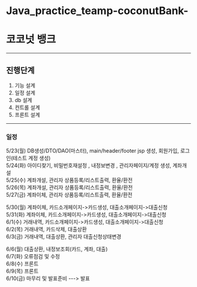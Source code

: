 # Java_practice_teamp-coconutBank-
# 코코넛 뱅크
----------
  
## 진행단계  
1. 기능 설계  
2. 일정 설계  
3. db 설계  
4. 컨트롤 설계  
5. 프론트 설계  
  
----------
### 일정

5/23(월) DB생성/DTO/DAO(마스터), main/header/footer jsp 생성, 회원가입, 로그인(테스트 계정 생성)  
5/24(화) 아이디찾기, 비밀번호재설정 , 내정보변경 , 관리자페이지/계정 생성, 계좌개설  
5/25(수) 계좌개설, 관리자 상품등록/리스트출력, 환율/환전   
5/26(목) 계좌개설, 관리자 상품등록/리스트출력, 환율/환전   
5/27(금) 계좌이체, 관리자 상품등록/리스트출력, 환율/환전   
  
  
5/30(월) 계좌이체, 카드소개페이지->카드생성, 대출소개페이지->대출신청  
5/31(화) 계좌이체, 카드소개페이지->카드생성, 대출소개페이지->대출신청  
6/1(수)  거래내역, 카드소개페이지->카드생성, 대출소개페이지->대출신청  
6/2(목)  거래내역, 카드삭제, 대출상환  
6/3(금)  거래내역, 대출상환,  관리자 대출신청상태변경  

6/6(월)  대출상환, 내정보조회(카드, 계좌, 대출)   
6/7(화) 오류점검 및 수정  
6/8(수) 프론트  
6/9(목) 프론트  
6/10(금) 마무리 및 발표준비 ---> 발표  
